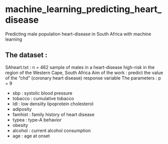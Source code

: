 # machine_learning_predicting_heart_disease
Predicting male population heart-disease in South Africa with machine learning

## The dataset : 
SAheart.txt :  n = 462 sample of males in a heart-disease high-risk in the region of the Western Cape, South Africa 
Aim of the work :  predict the value of the “chd” (coronary heart disease) response variable
The parameters : p = 9
- sbp : systolic blood pressure
- tobacco : cumulative tobacco
- ldl : low densiity lipoprotein cholesterol
- adiposity
- famhist : family history of heart disease
- typea	: type-A behavior
- obesity
- alcohol : current alcohol consumption
- age : age at onset
